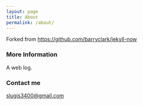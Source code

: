 ```yaml
---
layout: page
title: About
permalink: /about/
---
```


Forked from https://github.com/barryclark/jekyll-now

### More Information

A web log. 

### Contact me

[slugis3400@gmail.com](mailto:slugis3400@gmail.com)
